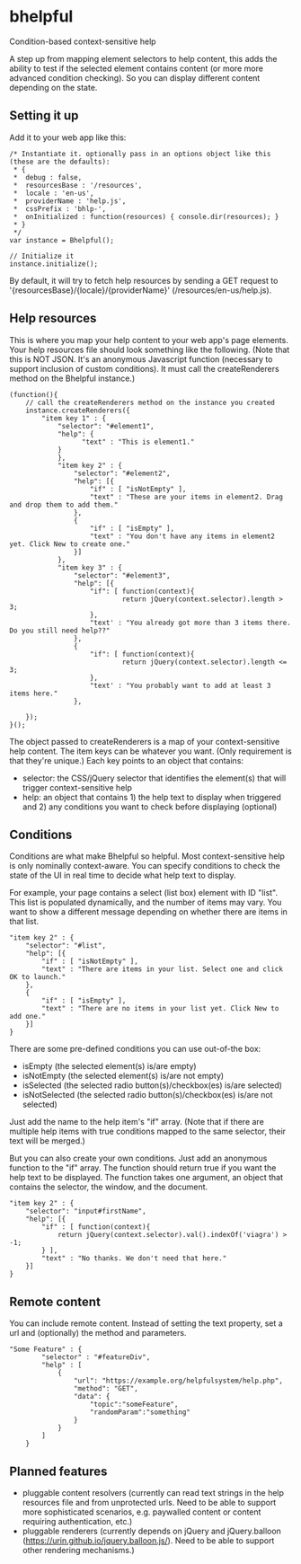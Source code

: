 # bhelpful
Condition-based context-sensitive help

A step up from mapping element selectors to help content, this adds the ability to test if the selected element contains content (or more more advanced condition checking). So you can display different content depending on the state.

## Setting it up
Add it to your web app like this:

	/* Instantiate it. optionally pass in an options object like this (these are the defaults):
	 * {
	 *	debug : false,
	 *	resourcesBase : '/resources',
	 *	locale : 'en-us',
	 *	providerName : 'help.js',
	 *	cssPrefix : 'bhlp-',
	 *	onInitialized : function(resources) { console.dir(resources); }
	 * }
	 */
	var instance = Bhelpful();
		
	// Initialize it
	instance.initialize();

By default, it will try to fetch help resources by sending a GET request to '{resourcesBase}/{locale}/{providerName}' (/resources/en-us/help.js).

## Help resources
This is where you map your help content to your web app's page elements. Your help resources file should look something like the following. (Note that this is NOT JSON. It's an anonymous Javascript function (necessary to support inclusion of custom conditions). It must call the createRenderers method on the Bhelpful instance.)
  
	(function(){
		// call the createRenderers method on the instance you created
		instance.createRenderers({
			"item key 1" : {
				"selector": "#element1",
				"help": {
				      "text" : "This is element1."
				}
		      	},
		      	"item key 2" : {
		      		"selector": "#element2",
		      		"help": [{
		      			"if" : [ "isNotEmpty" ],
		      			"text" : "These are your items in element2. Drag and drop them to add them."
		      		},
		      		{
		      			"if" : [ "isEmpty" ],
		      			"text" : "You don't have any items in element2 yet. Click New to create one."
		      		}]
		      	},
		      	"item key 3" : {
		      		"selector": "#element3",
		      		"help": [{
		      			"if": [ function(context){
		      					return jQuery(context.selector).length > 3;
		      			},
		      			"text' : "You already got more than 3 items there. Do you still need help??"
		      		},
		      		{
		      			"if": [ function(context){
		      					return jQuery(context.selector).length <= 3;
		      			},
		      			"text' : "You probably want to add at least 3 items here."
		      		},
		      		
		});
  	}();

The object passed to createRenderers is a map of your context-sensitive help content. The item keys can be whatever you want. (Only requirement is that they're unique.) Each key points to an object that contains:
* selector: the CSS/jQuery selector that identifies the element(s) that will trigger context-sensitive help
* help: an object that contains 1) the help text to display when triggered and 2) any conditions you want to check before displaying (optional)

## Conditions
Conditions are what make Bhelpful so helpful. Most context-sensitive help is only nominally context-aware. You can specify conditions to check the state of the UI in real time to decide what help text to display.

For example, your page contains a select (list box) element with ID "list". This list is populated dynamically, and the number of items may vary. You want to show a different message depending on whether there are items in that list.

	"item key 2" : {
		"selector": "#list",
		"help": [{
			"if" : [ "isNotEmpty" ],
			"text" : "There are items in your list. Select one and click OK to launch."
		},
		{
			"if" : [ "isEmpty" ],
			"text" : "There are no items in your list yet. Click New to add one."
		}]
	}
	
There are some pre-defined conditions you can use out-of-the box:
* isEmpty (the selected element(s) is/are empty)
* isNotEmpty (the selected element(s) is/are not empty)
* isSelected (the selected radio button(s)/checkbox(es) is/are selected)
* isNotSelected (the selected radio button(s)/checkbox(es) is/are not selected)

Just add the name to the help item's "if" array. (Note that if there are multiple help items with true conditions mapped to the same selector, their text will be merged.)

But you can also create your own conditions. Just add an anonymous function to the "if" array. The function should return true if you want the help text to be displayed. The function takes one argument, an object that contains the selector, the window, and the document.

	"item key 2" : {
		"selector": "input#firstName",
		"help": [{
			"if" : [ function(context){
				return jQuery(context.selector).val().indexOf('viagra') > -1;
			} ],
			"text" : "No thanks. We don't need that here."
		}]
	}

## Remote content
You can include remote content. Instead of setting the text property, set a url and (optionally) the method and parameters.

	"Some Feature" : {
			"selector" : "#featureDiv",
			"help" : [
				{
					"url": "https://example.org/helpfulsystem/help.php",
					"method": "GET",
					"data": {
						"topic":"someFeature",
						"randomParam":"something"
					}
				}
			]
		}


## Planned features 
* pluggable content resolvers (currently can read text strings in the help resources file and from unprotected urls. Need to be able to support more sophisticated scenarios, e.g. paywalled content or content requiring authentication, etc.)
* pluggable renderers (currently depends on jQuery and jQuery.balloon (https://urin.github.io/jquery.balloon.js/). Need to be able to support other rendering mechanisms.)


